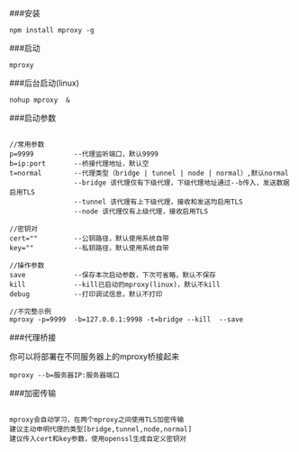 ###安装

```
npm install mproxy -g
```

###启动


```
mproxy  

```

###后台启动(linux)

```
nohup mproxy  &

```

###启动参数

```

//常用参数
p=9999			--代理监听端口，默认9999
b=ip:port		--桥接代理地址，默认空
t=normal		--代理类型（bridge | tunnel | node | normal）,默认normal
				--bridge 该代理仅有下级代理，下级代理地址通过--b传入，发送数据启用TLS
				--tunnel 该代理有上下级代理，接收和发送均启用TLS
				--node 该代理仅有上级代理，接收启用TLS

//密钥对
cert=""			--公钥路径，默认使用系统自带
key=""			--私钥路径，默认使用系统自带

//操作参数
save			--保存本次启动参数，下次可省略，默认不保存
kill			--kill已启动的mproxy(linux)，默认不kill
debug			--打印调试信息，默认不打印

//不完整示例
mproxy -p=9999  -b=127.0.0.1:9998 -t=bridge --kill  --save

```

###代理桥接

你可以将部署在不同服务器上的mproxy桥接起来

```
mproxy --b=服务器IP:服务器端口

```

###加密传输

```

mproxy会自动学习，在两个mproxy之间使用TLS加密传输
建议主动申明代理的类型[bridge,tunnel,node,normal]
建议传入cert和key参数，使用openssl生成自定义密钥对
	

```





